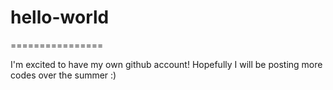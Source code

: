 # hello-world
================

I'm excited to have my own github account!
Hopefully I will be posting more codes over the summer :)
